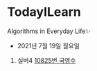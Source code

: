 # TodayILearn
Algorithms in Everyday Life✨

* 2021년 7월 19일 월요일
1. 실버4 [10825번 국영수](https://www.acmicpc.net/problem/10825/)
